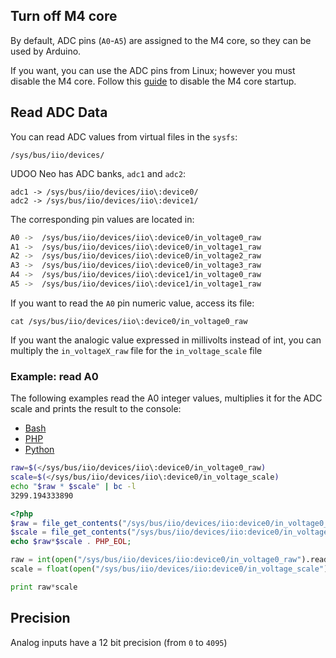 ## Turn off M4 core
By default, ADC pins (`A0`-`A5`) are assigned to the M4 core, so they can be used by Arduino.

If you want, you can use the ADC pins from Linux; however you must disable the M4 core. Follow this [guide](../Cookbook_Linux/Turn_off_M4_Arduino_core.html) to disable the M4 core startup.


## Read ADC Data
You can read ADC values from virtual files in the `sysfs`:

    /sys/bus/iio/devices/


UDOO Neo has ADC banks, `adc1` and `adc2`:

    adc1 -> /sys/bus/iio/devices/iio\:device0/
    adc2 -> /sys/bus/iio/devices/iio\:device1/

The corresponding pin values are located in:

``` bash
A0 ->  /sys/bus/iio/devices/iio\:device0/in_voltage0_raw
A1 ->  /sys/bus/iio/devices/iio\:device0/in_voltage1_raw
A2 ->  /sys/bus/iio/devices/iio\:device0/in_voltage2_raw
A3 ->  /sys/bus/iio/devices/iio\:device0/in_voltage3_raw
A4 ->  /sys/bus/iio/devices/iio\:device1/in_voltage0_raw
A5 ->  /sys/bus/iio/devices/iio\:device1/in_voltage1_raw
```

If you want to read the `A0` pin numeric value, access its file:

    cat /sys/bus/iio/devices/iio\:device0/in_voltage0_raw

If you want the analogic value expressed in millivolts instead of int, you can multiply the `in_voltageX_raw` file for the `in_voltage_scale` file


### Example: read A0

The following examples read the A0 integer values, multiplies it for the ADC scale and prints the result to the console:

<div>
 <ul id="adc-examples" class="nav nav-tabs" role="tablist">
  <li role="presentation" class="active"><a href="#bash-example" aria-controls="bash" role="tab" data-toggle="tab">Bash</a></li>
  <li role="presentation"><a href="#php-example" aria-controls="php" role="tab" data-toggle="tab">PHP</a></li>
  <li role="presentation"><a href="#python-example" aria-controls="python" role="tab" data-toggle="tab">Python</a></li>
 </ul>

 <div class="tab-content">
  <div role="tabpanel" class="tab-pane active" id="bash-example">

``` bash
raw=$(</sys/bus/iio/devices/iio\:device0/in_voltage0_raw)
scale=$(</sys/bus/iio/devices/iio\:device0/in_voltage_scale)
echo "$raw * $scale" | bc -l 
3299.194333890
```

  </div>
  <div role="tabpanel" class="tab-pane" id="php-example">

``` php
<?php
$raw = file_get_contents("/sys/bus/iio/devices/iio:device0/in_voltage0_raw");
$scale = file_get_contents("/sys/bus/iio/devices/iio:device0/in_voltage_scale");
echo $raw*$scale . PHP_EOL;
```

  </div>
  <div role="tabpanel" class="tab-pane" id="python-example">

``` python
raw = int(open("/sys/bus/iio/devices/iio:device0/in_voltage0_raw").read())
scale = float(open("/sys/bus/iio/devices/iio:device0/in_voltage_scale").read())

print raw*scale
```

  </div>
 </div>
</div>
<script src="https://maxcdn.bootstrapcdn.com/bootstrap/3.3.6/js/bootstrap.min.js" integrity="sha256-KXn5puMvxCw+dAYznun+drMdG1IFl3agK0p/pqT9KAo= sha512-2e8qq0ETcfWRI4HJBzQiA3UoyFk6tbNyG+qSaIBZLyW9Xf3sWZHN/lxe9fTh1U45DpPf07yj94KsUHHWe4Yk1A==" crossorigin="anonymous"></script>
<script>
$('#adc-examples a').click(function (e) {
  e.preventDefault()
  $(this).tab('show')
})
</script>








## Precision 
Analog inputs have a 12 bit precision (from `0` to `4095`)
